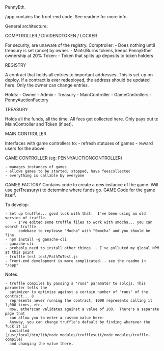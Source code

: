 PennyEth.

/app contains the front-end code. See readme for more info.

General architecture:

COMPTROLLER / DIVIDENDTOKEN / LOCKER

For security, are unaware of the registry.
Comptroller:
	- Does nothing until treasury is set (once) by owner.
	- Mints/Burns tokens, keeps PennyEther ownership at 20%
Token:
	- Token that splits up deposits to token holders


REGISTRY

A contract that holds all entries to important addresses. This is set-up on deploy.
If a contract is ever redeployed, the address should be updated here.
Only the owner can change entries.

Holds:
	- Owner
	- Admin
	- Treasury
	- MainController
	- GameControllers
	- PennyAuctionFactory

TREASURY

Holds all the funds, all the time.  All fees get collected here.  Only pays
out to MainController and Token (if set).

MAIN CONTROLLER

Interfaces with game controllers to:
	- refresh statuses of games
	- reward users for the above

GAME CONTROLLER (eg: PENNYAUCTIONCONTROLLER)

	- manages instances of games
	- allows games to be started, stopped, have feescollected
	- everything is callable by everyone

GAMES
	FACTORY
		Contains code to create a new instance of the game.
		Will use getTreasury() to determine where funds go.
	GAME
		Code for the game itself.

To develop:

	- Set up truffle... good luck with that.  I've been using an old version of truffle.
		- I've edited some truffle files to work with smocha... you can search truffle
		  codebase to replease "Mocha" with "Smocha" and you should be fine.
	- npm install -g ganache-cli
	- ganache-cli
	- probably need to install other things... I've polluted my global NPM at this point
	- truffle test test/PathToTest.js
	- Front-end development is more complicated... see the readme in "/app"

Notes:

	- truffle compiles by passing a "runs" paramater to solcjs. This parameter tells the
	  optimizer to optimize against a certain number of "runs" of the contract... 0
	  represents never running the contract, 1000 represents calling it 1,000 times, etc.
	  Now, etherscan validates against a value of 200.  There's a separate page that
	  can allow you to enter a custom value here: 
	  Anyway, you can change truffle's default by finding wherever the fuck it is
	  installed (/usr/local/bin/lib/node_modules/trufflesuit/node_modules/truffle-compile)
	  and changing the value there.